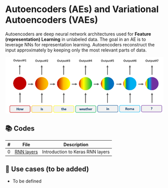# Autoencoders (AEs) and Variational Autoencoders (VAEs)

Autoencoders are deep neural network architectures used for **Feature (representation) Learning** in unlabeled data. The goal in an AE is to leverage NNs for representation learning. Autoencoders reconstruct the input approximately by keeping only the most relevant parts of data.

![RNNs](https://github.com/alitourani/deep-learning-from-scratch/blob/main/_content/AliTourani-DeepLearningFromScratch-RecurrentNeuralNetwork-RNN.png "RNNs")

## 📚 Codes

| # | File | Description |
| --- | ------------ | ------------ |
| 0 | [RNN layers](https://github.com/alitourani/deep-learning-from-scratch/blob/main/Codes/RNNs/0_KerasRecurrentLayers.ipynb "RNN layers") | Introduction to Keras RNN layers |

## 🧩 Use cases (to be added)
- To be defined

